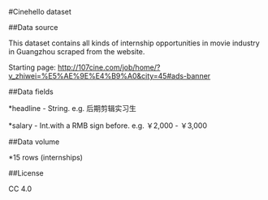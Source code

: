 #Cinehello dataset

##Data source

This dataset contains all kinds of internship opportunities in movie industry in Guangzhou scraped from the website.

Starting page: http://107cine.com/job/home/?v_zhiwei=%E5%AE%9E%E4%B9%A0&city=45#ads-banner

##Data fields

*headline - String. e.g. 后期剪辑实习生

*salary - Int.with a RMB sign before. e.g. ￥2,000 - ￥3,000

##Data volume

*15 rows (internships)

##License

CC 4.0
